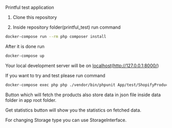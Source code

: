 Printful test application

1. Clone this repository

2. Inside repository folder(printful_test) run command

```bash
docker-compose run --rm php composer install
```

After it is done run
```bash
docker-compose up
```

Your local development server will be on [localhost](http://127.0.0.1:8000/)(http://127.0.0.1:8000/)

If you want to try and test please run command
```bash
docker-compose exec php php ./vendor/bin/phpunit App/test/ShopifyProductsTest.php
```

Button which will fetch the products also store data in json file inside data folder in app root folder.

Get statistics button will show you the statistics on fetched data.

For changing Storage type you can use StorageInterface.